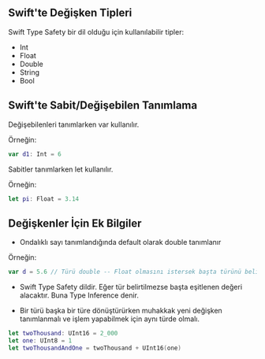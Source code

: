 ## Swift'te Değişken Tipleri

Swift Type Safety bir dil olduğu için kullanılabilir tipler:

- Int
- Float
- Double
- String
- Bool

## Swift'te Sabit/Değişebilen Tanımlama

Değişebilenleri tanımlarken var kullanılır.

Örneğin:

```swift
var d1: Int = 6
```

Sabitler tanımlarken let kullanılır.

Örneğin:

```swift
let pi: Float = 3.14
```

## Değişkenler İçin Ek Bilgiler

- Ondalıklı sayı tanımlandığında default olarak double tanımlanır

Örneğin:

```swift
var d = 5.6 // Türü double -- Float olmasını istersek başta türünü belirtmeliyiz.
```

- Swift Type Safety dildir. Eğer tür belirtilmezse başta eşitlenen değeri alacaktır. Buna Type Inference denir.

- Bir türü başka bir türe dönüştürürken muhakkak yeni değişken tanımlanmalı ve işlem yapabilmek için aynı türde olmalı.

```swift
let twoThousand: UInt16 = 2_000
let one: UInt8 = 1
let twoThousandAndOne = twoThousand + UInt16(one)
```


